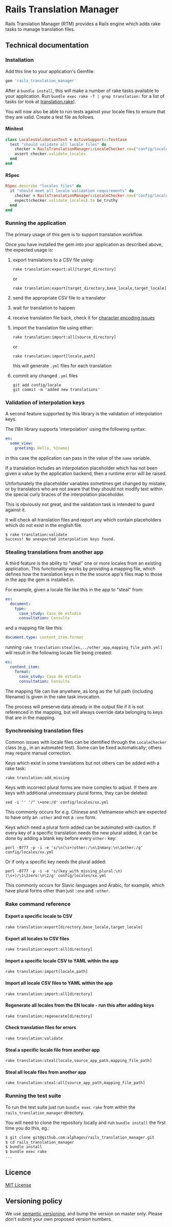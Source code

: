 # Rails Translation Manager

Rails Translation Manager (RTM) provides a Rails engine which adds rake tasks to manage translation
files.

## Technical documentation

### Installation

Add this line to your application's Gemfile:

```ruby
gem 'rails_translation_manager'
```

After a `bundle install`, this will make a number of rake tasks available to your application.
Run `bundle exec rake -T | grep translation:` for a list of tasks (or look at [translation.rake](https://github.com/alphagov/rails_translation_manager/blob/master/lib/tasks/translation.rake)).

You will now also be able to run tests against your locale files to ensure that they are valid.
Create a test file as follows.

#### Minitest

```ruby
class LocalesValidationTest < ActiveSupport::TestCase
  test "should validate all locale files" do
    checker = RailsTranslationManager::LocaleChecker.new("config/locales/*.yml")
    assert checker.validate_locales
  end
end
```

#### RSpec

```ruby
RSpec.describe "locales files" do
  it "should meet all locale validation requirements" do
    checker = RailsTranslationManager::LocaleChecker.new("config/locales/*/*.yml")
    expect(checker.validate_locales).to be_truthy
  end
end
```

### Running the application

The primary usage of this gem is to support translation workflow.

Once you have installed the gem into your application as described above, the expected usage is:

1. export translations to a CSV file using:

   ```
   rake translation:export:all[target_directory]
   ```

   or

   ```
   rake translation:export[target_directory,base_locale,target_locale]
   ```

2. send the appropriate CSV file to a translator

3. wait for translation to happen

4. receive translation file back, check it for [character encoding issues](https://github.com/alphagov/character_encoding_cleaner)

5. import the translation file using either:

   ```
   rake translation:import:all[source_directory]
   ```

   or

   ```
   rake translation:import[locale,path]
   ```

   this will generate `.yml` files for each translation

6. commit any changed `.yml` files

   ```
   git add config/locale
   git commit -m 'added new translations'
   ```

### Validation of interpolation keys

A second feature supported by this library is the validation of interpolation
keys.

The I18n library supports 'interpolation' using the following syntax:

```yaml
en:
  some_view:
    greeting: Hello, %{name}
```

in this case the application can pass in the value of the `name` variable.

If a translation includes an interpolation placeholder which has not been
given a value by the application backend, then a runtime error will be raised.

Unfortunately the placeholder variables sometimes get changed by mistake, or
by translators who are not aware that they should not modify text within the
special curly braces of the interpolation placeholder.

This is obviously not great, and the validation task is intended to guard
against it.

It will check all translation files and report any which contain placeholders
which do not exist in the english file.

```
$ rake translation:validate
Success! No unexpected interpolation keys found.
```

### Stealing translations from another app

A third feature is the ability to "steal" one or more locales from an existing
application. This functionality works by providing a mapping file, which defines
how the translation keys in the the source app's files map to those in the app
the gem is installed in.

For example, given a locale file like this in the app to "steal" from:

```yaml
es:
  document:
    type:
      case_study: Caso de estudio
      consultation: Consulta
```

and a mapping file like this:

```yaml
document.type: content_item.format
```

running `rake translation:steal[es,../other_app,mapping_file_path.yml]` will
result in the following locale file being created:

```yaml
es:
  content_item:
    format:
      case_study: Caso de estudio
      consultation: Consulta
```

The mapping file can live anywhere, as long as the full path (including filename)
is given in the rake task invocation.

The process will preserve data already in the output file if it is not
referenced in the mapping, but will always override data belonging to keys
that are in the mapping.


### Synchronising translation files

Common issues with locale files can be identified through the `LocaleChecker`
class (e.g., in an automated test). Some can be fixed automatically; others may
require manual correction.

Keys which exist in some translations but not others can be added with a rake task:

```
rake translation:add_missing
```

Keys with incorrect plural forms are more complex to adjust. If there are keys with additional unnecessary plural forms, they can be deleted:

```
sed -i '' '/^ \+one:/d' config/locales/xx.yml
```

This commonly occurs for e.g. Chinese and Vietnamese which are expected to have only an `:other` and not a `:one` form.

Keys which need a plural form added can be automated with caution. If every key of a specific translation needs the new plural added, it can be done by adding a blank key before every `other:` key:

```
perl -0777 -p -i -e 's/\n(\s+)other:/\n\1nmany:\n\1other:/g' config/locales/xx.yml
```

Or if only a specific key needs the plural added:

```
perl -0777 -p -i -e 's/(key_with_missing_plural:\n)(\s+)/\1\2zero:\n\2/g' config/locales/xx.yml
```

This commonly occurs for Slavic languages and Arabic, for example, which have plural forms other than just `:one` and `:other`.

### Rake command reference

#### Export a specific locale to CSV

```
rake translation:export[directory,base_locale,target_locale]
```

#### Export all locales to CSV files

```
rake translation:export:all[directory]
```

#### Import a specific locale CSV to YAML within the app

```
rake translation:import[locale,path]
```

#### Import all locale CSV files to YAML within the app

```
rake translation:import:all[directory]
```

#### 

#### Regenerate all locales from the EN locale - run this after adding keys

```
rake translation:regenerate[directory]
```

#### Check translation files for errors

```
rake translation:validate
```

#### Steal a specific locale file from another app

```
rake translation:steal[locale,source_app_path,mapping_file_path]
```

#### Steal all locale files from another app

```
rake translation:steal:all[source_app_path,mapping_file_path]
```

### Running the test suite

To run the test suite just run `bundle exec rake` from within the
`rails_translation_manager` directory.

You will need to clone the repository locally and run `bundle install` the
first time you do this, eg.:

```sh
$ git clone git@github.com:alphagov/rails_translation_manager.git
$ cd rails_translation_manager
$ bundle install
$ bundle exec rake
...
```

## Licence

[MIT License](LICENSE.txt)

## Versioning policy

We use [semantic versioning](http://semver.org/), and bump the version
on master only. Please don't submit your own proposed version numbers.
